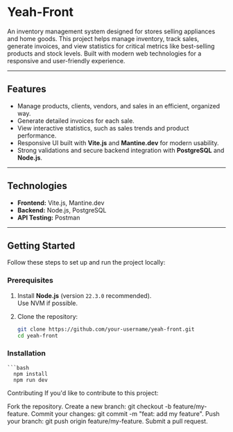 # **Yeah-Front**

An inventory management system designed for stores selling appliances and home goods. This project helps manage inventory, track sales, generate invoices, and view statistics for critical metrics like best-selling products and stock levels. Built with modern web technologies for a responsive and user-friendly experience.

---

## **Features**
- Manage products, clients, vendors, and sales in an efficient, organized way.
- Generate detailed invoices for each sale.
- View interactive statistics, such as sales trends and product performance.
- Responsive UI built with **Vite.js** and **Mantine.dev** for modern usability.
- Strong validations and secure backend integration with **PostgreSQL** and **Node.js**.

---

## **Technologies**
- **Frontend:** Vite.js, Mantine.dev
- **Backend:** Node.js, PostgreSQL
- **API Testing:** Postman

---

## **Getting Started**
Follow these steps to set up and run the project locally:

### **Prerequisites**
1. Install **Node.js** (version `22.3.0` recommended).  
   Use NVM if possible.

2. Clone the repository:
   ```bash
   git clone https://github.com/your-username/yeah-front.git
   cd yeah-front

### **Installation**
    ```bash
      npm install
      npm run dev

Contributing
If you'd like to contribute to this project:

Fork the repository.
Create a new branch: git checkout -b feature/my-feature.
Commit your changes: git commit -m "feat: add my feature".
Push your branch: git push origin feature/my-feature.
Submit a pull request.

